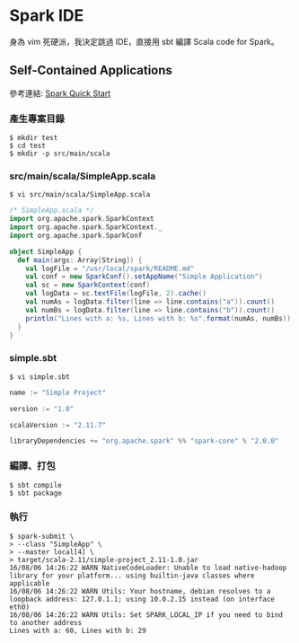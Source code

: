 # Spark IDE

身為 vim 死硬派，我決定跳過 IDE，直接用 sbt 編譯 Scala code for Spark。

## Self-Contained Applications
參考連結: [Spark Quick Start](http://spark.apache.org/docs/latest/quick-start.html)

### 產生專案目錄
```shell
$ mkdir test
$ cd test
$ mkdir -p src/main/scala
```

### src/main/scala/SimpleApp.scala
```shell
$ vi src/main/scala/SimpleApp.scala
```
```scala
/* SimpleApp.scala */
import org.apache.spark.SparkContext
import org.apache.spark.SparkContext._
import org.apache.spark.SparkConf

object SimpleApp {
  def main(args: Array[String]) {
    val logFile = "/usr/local/spark/README.md"
    val conf = new SparkConf().setAppName("Simple Application")
    val sc = new SparkContext(conf)
    val logData = sc.textFile(logFile, 2).cache()
    val numAs = logData.filter(line => line.contains("a")).count()
    val numBs = logData.filter(line => line.contains("b")).count()
    println("Lines with a: %s, Lines with b: %s".format(numAs, numBs))
  }
}
```

### simple.sbt
```shell
$ vi simple.sbt
```
```sbt
name := "Simple Project"

version := "1.0"

scalaVersion := "2.11.7"

libraryDependencies += "org.apache.spark" %% "spark-core" % "2.0.0"
```

### 編譯、打包
```shell
$ sbt compile
$ sbt package
```

### 執行
```shell
$ spark-submit \
> --class "SimpleApp" \
> --master local[4] \
> target/scala-2.11/simple-project_2.11-1.0.jar
16/08/06 14:26:22 WARN NativeCodeLoader: Unable to load native-hadoop library for your platform... using builtin-java classes where applicable
16/08/06 14:26:22 WARN Utils: Your hostname, debian resolves to a loopback address: 127.0.1.1; using 10.0.2.15 instead (on interface eth0)
16/08/06 14:26:22 WARN Utils: Set SPARK_LOCAL_IP if you need to bind to another address
Lines with a: 60, Lines with b: 29
```
